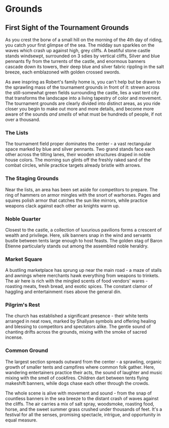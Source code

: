 # Grounds

## First Sight of the Tournament Grounds

As you crest the borw of a small hill on the morning of the 4th day of riding, you catch your first glimpse of the sea. The midday sun sparkles on the waves which crash up against high, grey cliffs. A beatiful stone castle stands windsewpt, surrounded on 3 sdies by vertical cliffs, Silver and blue pennants fly from the turrents of the castle, and enormous banners cascade down its towers, their deep blue and silver fabric rippling in the salt breeze, each emblazoned with golden crossed swords.

As awe inspring as Robert's family home is, you can't help but be drawn to the sprawling mass of the tournament grounds in front of it: strewn across the still-somewhat green fields surrounding the castle, lies a vast tent city that transforms the landscape into a living tapestry of color and movement. The tournament grounds are clearly divided into distinct areas, as you ride closer you begin to make out more and more details, and become more aware of the sounds _and smells_ of what must be hundreds of people, if not over a thousand.

### The Lists

The tournament field proper dominates the center - a vast rectangular space marked by blue and silver pennants. Two grand stands face each other across the tilting lanes, their wooden structures draped in noble house colors. The morning sun glints off the freshly raked sand of the combat circles, while practice targets already bristle with arrows.

### The Staging Grounds

Near the lists, an area has been set aside for competitors to prepare. The ring of hammers on armor mingles with the snort of warhorses. Pages and squires polish armor that catches the sun like mirrors, while practice weapons clack against each other as knights warm up.

### Noble Quarter

Closest to the castle, a collection of luxurious pavilions forms a crescent of wealth and privilege. Here, silk banners snap in the wind and servants bustle between tents large enough to host feasts. The golden stag of Baron Étienne particularly stands out among the assembled noble heraldry.

### Market Square

A bustling marketplace has sprung up near the main road - a maze of stalls and awnings where merchants hawk everything from weapons to trinkets. The air here is rich with the mingled scents of food vendors' wares - roasting meats, fresh bread, and exotic spices. The constant clamor of haggling and entertainment rises above the general din.

### Pilgrim's Rest

The church has established a significant presence - their white tents arranged in neat rows, marked by Shallyan symbols and offering healing and blessing to competitors and spectators alike. The gentle sound of chanting drifts across the grounds, mixing with the smoke of sacred incense.

### Common Ground

The largest section spreads outward from the center - a sprawling, organic growth of smaller tents and campfires where common folk gather. Here, wandering entertainers practice their acts, the sound of laughter and music mixing with the smell of cookfires. Children dart between tents flying makeshift banners, while dogs chase each other through the crowds.

The whole scene is alive with movement and sound - from the snap of countless banners in the sea breeze to the distant crash of waves against the cliffs. The air carries a mix of salt spray, woodsmoke, roasting food, horse, and the sweet summer grass crushed under thousands of feet. It's a festival for all the senses, promising spectacle, intrigue, and opportunity in equal measure.
